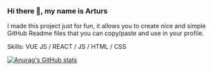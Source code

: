 ### Hi there 👋, my name is Arturs

I made this project just for fun, it allows you to create nice and simple GitHub Readme files that you can copy/paste and use in your profile.

Skills: VUE JS / REACT / JS / HTML / CSS

[![Anurag's GitHub stats](https://github-readme-stats.vercel.app/api?username=MalinduAmesh)](https://github.com/anuraghazra/github-readme-stats)




